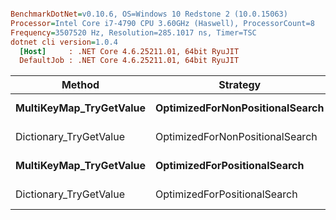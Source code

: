 ``` ini

BenchmarkDotNet=v0.10.6, OS=Windows 10 Redstone 2 (10.0.15063)
Processor=Intel Core i7-4790 CPU 3.60GHz (Haswell), ProcessorCount=8
Frequency=3507520 Hz, Resolution=285.1017 ns, Timer=TSC
dotnet cli version=1.0.4
  [Host]     : .NET Core 4.6.25211.01, 64bit RyuJIT
  DefaultJob : .NET Core 4.6.25211.01, 64bit RyuJIT


```
 |                  Method |                        Strategy |     Mean |     Error |    StdDev | Scaled |  Gen 0 | Allocated |
 |------------------------ |-------------------------------- |---------:|----------:|----------:|-------:|-------:|----------:|
 | **MultiKeyMap_TryGetValue** | **OptimizedForNonPositionalSearch** | **33.57 us** | **0.0561 us** | **0.0406 us** |   **1.00** | **3.0518** |  **12.56 KB** |
 |  Dictionary_TryGetValue | OptimizedForNonPositionalSearch | 33.73 us | 0.3124 us | 0.2922 us |   1.00 | 3.0518 |  12.56 KB |
 | **MultiKeyMap_TryGetValue** |    **OptimizedForPositionalSearch** | **34.29 us** | **0.1376 us** | **0.1287 us** |   **1.00** | **3.0518** |  **12.56 KB** |
 |  Dictionary_TryGetValue |    OptimizedForPositionalSearch | 34.24 us | 0.2583 us | 0.2416 us |   1.00 | 3.0518 |  12.56 KB |
